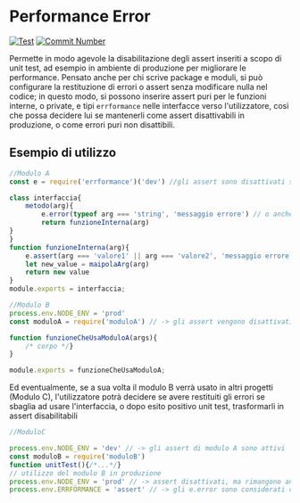 # Performance Error
[![Test][test-pass-img]][test-pass-url]
[![Commit Number][commit-number-img]][commit-number-url]

[test-pass-img]: https://github.com/CitySeventeen/Errformance/workflows/Node.js%20CI/badge.svg
[test-pass-url]: https://github.com/CitySeventeen/Errformance/actions/workflows/node.js.yml

[commit-number-img]: https://img.shields.io/github/commit-activity/m/CitySeventeen/Errformance
[commit-number-url]: https://github.com/CitySeventeen/Errformance/commits/main

Permette in modo agevole la disabilitazione degli assert inseriti a scopo di unit test, ad esempio in ambiente di produzione per migliorare le performance.
Pensato anche per chi scrive package e moduli, si può configurare la restituzione di errori o assert senza modificare nulla nel codice;
in questo modo, si possono inserire assert puri per le funzioni interne, o private, e tipi `errformance` nelle interfacce verso l'utilizzatore,
così che possa decidere lui se mantenerli come assert disattivabili in produzione, o come errori puri non disattibili.

## Esempio di utilizzo
```js
//Modulo A
const e = require('errformance')('dev') //gli assert sono disattivati se l'ambiente è diverso da dev, oppure si può inserire una callback più complesa per le regole di disattivazione

class interfaccia{
    metodo(arg){
        e.error(typeof arg === 'string', 'messaggio errore') // o anche, come da metodi assert es di chai, errformance.isString(arg, 'messaggio errore')
        return funzioneInterna(arg)
} 
}
function funzioneInterna(arg){
    e.assert(arg === 'valore1' || arg === 'valore2', 'messaggio errore')
    let new_value = maipolaArg(arg)
    return new value
}
module.exports = interfaccia;

//Modulo B
process.env.NODE_ENV = 'prod'
const moduloA = require('moduloA') // -> gli assert vengono disattivati

function funzioneCheUsaModuloA(args){
    /* corpo */}
}

module.exports = funzioneCheUsaModuloA;
```
Ed eventualmente, se a sua volta il modulo B verrà usato in altri progetti (Modulo C), l'utilizzatore potrà decidere se avere restituiti gli errori se sbaglia ad usare l'interfaccia, o dopo esito positivo unit test, trasformarli in assert disabilitabili
```js
//ModuloC

process.env.NODE_ENV = 'dev' // -> gli assert di modulo A sono attivi
const moduloB = require('moduloB')
function unitTest(){/*...*/}
// utilizzo del modulo B in produzione
process.env.NODE_ENV = 'prod' // -> assert disattivati, ma rimangono ancora attivi gli e.error
process.env.ERRFORMANCE = 'assert' // -> gli e.error sono considerati come assert, e quindi essendo NODE_ENV = prod sono disattivati
```
